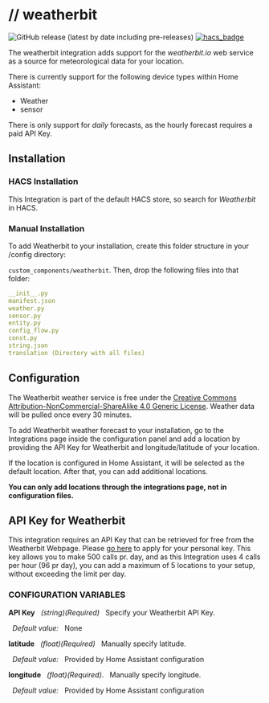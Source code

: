 # // weatherbit
![GitHub release (latest by date including pre-releases)](https://img.shields.io/github/v/release/briis/weatherbit?include_prereleases&style=flat-square) [![hacs_badge](https://img.shields.io/badge/HACS-Default-orange.svg?style=flat-square)](https://github.com/custom-components/hacs)

The weatherbit integration adds support for the *weatherbit.io* web service as a source for meteorological data for your location.

There is currently support for the following device types within Home Assistant:
* Weather
* sensor

There is only support for *daily* forecasts, as the hourly forecast requires a paid API Key.

## Installation

### HACS Installation
This Integration is part of the default HACS store, so search for *Weatherbit* in HACS.

### Manual Installation

To add Weatherbit to your installation, create this folder structure in your /config directory:

`custom_components/weatherbit`.
Then, drop the following files into that folder:

```yaml
__init__.py
manifest.json
weather.py
sensor.py
entity.py
config_flow.py
const.py
string.json
translation (Directory with all files)
```
## Configuration
The Weatherbit weather service is free under the [Creative Commons Attribution-NonCommercial-ShareAlike 4.0 Generic License](https://creativecommons.org/licenses/by-nc-sa/4.0/legalcode). Weather data will be pulled once every 30 minutes.

To add Weatherbit weather forecast to your installation, go to the Integrations page inside the configuration panel and add a location by providing the API Key for Weatherbit and longitude/latitude of your location.

If the location is configured in Home Assistant, it will be selected as the default location. After that, you can add additional locations.

**You can only add locations through the integrations page, not in configuration files.**

## API Key for Weatherbit
This integration requires an API Key that can be retrieved for free from the Weatherbit Webpage. Please [go here](https://www.weatherbit.io/account/create) to apply for your personal key.
This key allows you to make 500 calls pr. day, and as this Integration uses 4 calls per hour (96 pr day), you can add a maximum of 5 locations to your setup, without exceeding the limit per day.

### CONFIGURATION VARIABLES
**API Key**
&nbsp;&nbsp;*(string)(Required)*
&nbsp;&nbsp;Specify your Weatherbit API Key.

&nbsp;&nbsp;*Default value:*
&nbsp;&nbsp;None

**latitude**
&nbsp;&nbsp;*(float)(Required)*
&nbsp;&nbsp;Manually specify latitude.

&nbsp;&nbsp;*Default value:*
&nbsp;&nbsp;Provided by Home Assistant configuration

**longitude**
&nbsp;&nbsp;*(float)(Required)*.
&nbsp;&nbsp;Manually specify longitude.

&nbsp;&nbsp;*Default value:*
&nbsp;&nbsp;Provided by Home Assistant configuration
